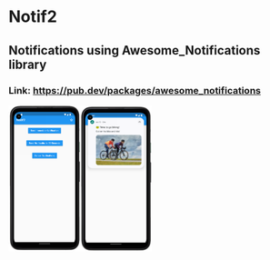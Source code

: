 # Notif2

## Notifications using Awesome_Notifications library
### Link: https://pub.dev/packages/awesome_notifications



<img src="https://github.com/maydev99/notif2/blob/master/notif2_device_ss.png" width=25% height=25%><img src="https://github.com/maydev99/notif2/blob/master/notif2ss_2.png" width=25% height=25%>

